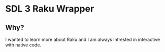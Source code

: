 # SDL 3 Raku Wrapper

## Why?

I wanted to learn more about Raku and I am always intrested in interactive with native code.
